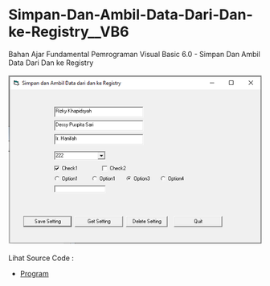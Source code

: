# Simpan-Dan-Ambil-Data-Dari-Dan-ke-Registry__VB6
Bahan Ajar Fundamental Pemrograman Visual Basic 6.0 - Simpan Dan Ambil Data Dari Dan ke Registry<br><br>
<img src="https://github.com/RizkyKhapidsyah/Simpan-Dan-Ambil-Data-Dari-Dan-ke-Registry__VB6/blob/master/result/001.PNG"><br><br>
Lihat Source Code : <br>
- <a href="https://github.com/RizkyKhapidsyah/Simpan-Dan-Ambil-Data-Dari-Dan-ke-Registry__VB6/blob/master/Form1.frm">Program</a>

